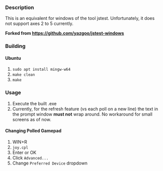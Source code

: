 ### Description

This is an equivalent for windows of the tool jstest.
Unfortunately, it does not support axes 2 to 5 currently.

<b> Forked from https://github.com/yazgoo/jstest-windows </b>

### Building
#### Ubuntu
1. ```sudo apt install mingw-w64```
2. ```make clean```
3. ```make```


### Usage
1. Execute the built .exe
2. Currently, for the refresh feature (vs each poll on a new line) the text in the prompt window <b>must not</b> wrap around. No workaround for small screens as of now.

#### Changing Polled Gamepad
1. WIN+R
2. ```joy.cpl```
3. Enter or OK
4. Click ```Advanced...```
5. Change ```Preferred Device``` dropdown